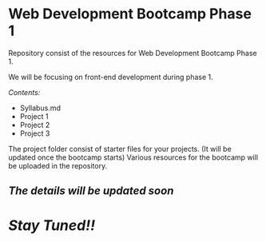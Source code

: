 # Web Development Bootcamp Phase 1

Repository consist of the resources for Web Development Bootcamp Phase 1.

We will be focusing on front-end development during phase 1. 

 _Contents:_
 - Syllabus.md
 - Project 1
 - Project 2
 - Project 3
 
 The project folder consist of starter files for your projects. (It will be updated once the bootcamp starts)
Various resources for the bootcamp will be uploaded in the repository.

## *The details will be updated soon*

# *Stay Tuned!!*
